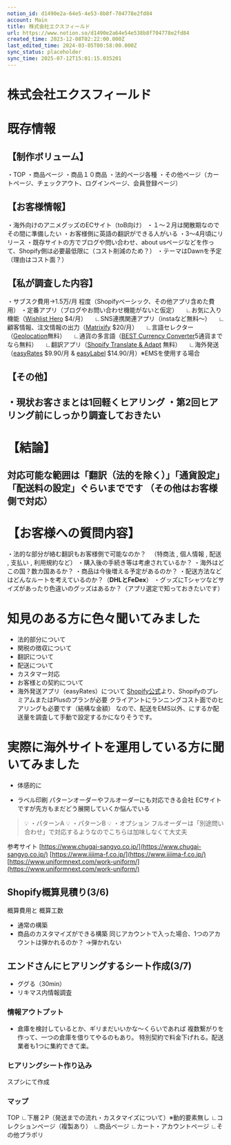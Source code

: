 ```yaml
---
notion_id: d1490e2a-64e5-4e53-8b8f-704778e2fd84
account: Main
title: 株式会社エクスフィールド
url: https://www.notion.so/d1490e2a64e54e538b8f704778e2fd84
created_time: 2023-12-08T02:22:00.000Z
last_edited_time: 2024-03-05T00:58:00.000Z
sync_status: placeholder
sync_time: 2025-07-12T15:01:15.035201
---
```

# 株式会社エクスフィールド

  # 既存情報
  ## **【制作ボリューム】**
  ・TOP
・商品ページ
・商品１０商品
・法的ページ各種
・その他ページ（カートページ、チェックアウト、ログインページ、会員登録ページ）
  ## **【お客様情報】**
  ・海外向けのアニメグッズのECサイト（toB向け）
・１〜２月は閑散期なのでその間に準備したい
・お客様側に英語の翻訳ができる人がいる
・3〜4月頃にリリース
・既存サイトの方でブログや問い合わせ、about usページなどを作って、Shopify側は必要最低限に（コスト削減のため？）
・テーマはDawnを予定（理由はコスト面？）
  ## **【私が調査した内容】**
  ・サブスク費用→1.5万/月 程度（Shopifyベーシック、その他アプリ含めた費用）
・定番アプリ（ブログやお問い合わせ機能がないと仮定）
　∟お気に入り機能（[Wishlist Hero](https://apps.shopify.com/wishlist-hero?locale=ja) $4/月）
　∟SNS連携関連アプリ（instaなど無料〜）
　∟顧客情報、注文情報の出力（[Matrixify](https://apps.shopify.com/excel-export-import?locale=ja) $20/月）
　∟言語セレクター（[Geolocation](https://apps.shopify.com/geolocation?locale=ja)無料）
　∟通貨の多言語（[BEST Currency Converter](https://apps.shopify.com/doubly-currency-converter?locale=ja)5通貨までなら無料）
　∟翻訳アプリ（[Shopify Translate & Adapt](https://apps.shopify.com/translate-and-adapt?locale=ja) 無料）
　∟海外発送（[easyRates](https://apps.shopify.com/easy-rates-japan-post?surface_detail=lunaris&surface_inter_position=1&surface_intra_position=2&surface_type=search&locale=ja) $9.90/月 & [easyLabel](https://apps.shopify.com/easy-label-japan-post?locale=ja) $14.90/月）※EMSを使用する場合
  ## **【その他】**
  ・現状お客さまとは1回軽くヒアリング
・第2回ヒアリング前にしっかり調査しておきたい
  ---
  # 【結論】
  対応可能な範囲は「翻訳（法的を除く）」「通貨設定」「配送料の設定」ぐらいまでです
（その他はお客様側で対応）
  ---
  # 【お客様への質問内容】
  ・法的な部分が絡む翻訳もお客様側で可能なのか？
　（特商法 , 個人情報 , 配送 , 支払い , 利用規約など）
・購入後の手続き等は考慮されているか？
・海外はどこの国？数カ国あるか？
・商品は今後増える予定があるのか？
・配送方法などはどんなルートを考えているのか？（**DHLとFeDex**）
・グッズにTシャツなどサイズがあったり色違いのグッズはあるか？（アプリ選定で知っておきたいです）
  # 知見のある方に色々聞いてみました
  - 法的部分について
  - 関税の徴収について
  - 翻訳について
  - 配送について
  - カスタマー対応
  - お客様との契約について
  - 海外発送アプリ（easyRates）について
[Shopify公式](https://help.shopify.com/ja/manual/shipping/setting-up-and-managing-your-shipping/enabling-shipping-carriers)より、ShopifyのプレミアムまたはPlusのプランが必要
クライアントにランニングコスト面でのヒアリングも必要です（結構な金額）
なので、配送をEMS以外、にするか配送量を調査して手動で設定するかになりそうです。
  # 実際に海外サイトを運用している方に聞いてみました
  - 体感的に
  
  - ラベル印刷
  パターンオーダーやフルオーダーにも対応できる会社
  ECサイトですが先方もまだどう展開していくか悩んでいる
  
  > 💡 ・パターンA
  > 💡 ・パターンB
  > 💡 ・オプション
  フルオーダーは「別途問い合わせ」で対応するようなのでこちらは加味しなくて大丈夫
  
  参考サイト
  [https://www.chugai-sangyo.co.jp/](https://www.chugai-sangyo.co.jp/)
  [https://www.iijima-f.co.jp/](https://www.iijima-f.co.jp/)
  [https://www.uniformnext.com/work-uniform/](https://www.uniformnext.com/work-uniform/)
  
  ## Shopify概算見積り(3/6)
  概算費用と 概算工数
  - 通常の構築
  - 商品のカスタマイズができる構築
  同じアカウントで入った場合、1つのアカウントは弾かれるのか？
→弾かれない
  ## エンドさんにヒアリングするシート作成(3/7)
  - ググる（30min）
  - リキマス内情報調査
  ### 情報アウトプット
  - 倉庫を検討しているとか、ギリまだいいかな〜くらいであれば
複数繋がりを作って、一つの倉庫を借りてやるのもあり。
特別契約で料金下げれる。配送業者も1つに集約できて楽。
  
  ### ヒアリングシート作り込み
  スプシにて作成
  ### マップ
  TOP
  ∟下層２P（発送までの流れ・カスタマイズについて）※動的要素無し
  ∟コレクションページ（複製あり）
  ∟商品ページ
  ∟カート・アカウントページ
  ∟その他プラポリ